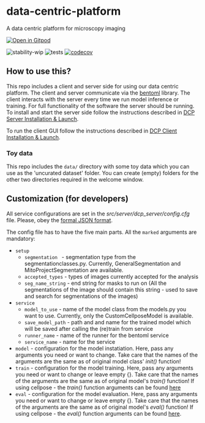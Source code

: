 # data-centric-platform
A data centric platform for microscopy imaging

[![Open in Gitpod](https://gitpod.io/button/open-in-gitpod.svg)](https://gitpod.io/#https://github.com/HelmholtzAI-Consultants-Munich/active-learning-platform)

![stability-wip](https://img.shields.io/badge/stability-work_in_progress-lightgrey.svg)
![tests](https://github.com/HelmholtzAI-Consultants-Munich/data-centric-platform/actions/workflows/test.yml/badge.svg?event=push)
[![codecov](https://codecov.io/gh/HelmholtzAI-Consultants-Munich/data-centric-platform/branch/main/graph/badge.svg)](https://codecov.io/gh/HelmholtzAI-Consultants-Munich/data-centric-platform)



## How to use this?

This repo includes a client and server side for using our data centric platform. The client and server communicate via the [bentoml](https://www.bentoml.com/?gclid=Cj0KCQiApKagBhC1ARIsAFc7Mc6iqOLi2OcLtqMbGx1KrFjtLUEZ-bhnqlT2zWREE0x7JImhtNmKlFEaAvSSEALw_wcB) library. The client interacts with the server every time we run model inference or training. For full functionality of the software the server should be running. To install and start the server side follow the instructions described in [DCP Server Installation & Launch](https://github.com/HelmholtzAI-Consultants-Munich/data-centric-platform/blob/main/src/server/README.md#using-pypi).

To run the client GUI follow the instructions described in [DCP Client Installation & Launch](https://github.com/HelmholtzAI-Consultants-Munich/data-centric-platform/blob/main/src/client/README.md).

### Toy data
This repo includes the ```data/``` directory with some toy data which you can use as the 'uncurated dataset' folder. You can create (empty) folders for the other two directories required in the welcome window.

## Customization (for developers)

All service configurations are set in the _src/server/dcp_server/config.cfg_ file. Please, obey the [formal JSON format](https://www.json.org/json-en.html).

The config file has to have the five main parts. All the ```marked``` arguments are mandatory:

 - ``` setup ``` 
    - ```segmentation ``` - segmentation type from the segmentationclasses.py. Currently, GeneralSegmentation and MitoProjectSegmentation are available. 
    - ```accepted_types``` - types of images currently accepted for the analysis
    - ```seg_name_string``` - end string for masks to run on (All the segmentations of the image should contain this string - used to save and search for segmentations of the images)
- ```service```
    - ```model_to_use``` - name of the model class from the models.py you want to use. Currently, only the CustomCellposeModel is available. 
    - ```save_model_path``` - path and and name for the trained model which will be saved after calling the (re)train from service
    - ```runner_name``` -  name of the runner for the bentoml service 
    - ```service_name``` - name for the service
- ```model``` - configuration for the model instatiation. Here, pass any arguments you need or want to change. Take care that the names of the arguments are the same as of original model class' _init()_ function!
- ```train``` - configuration for the model training. Here, pass any arguments you need or want to change or leave empty {}. Take care that the names of the arguments are the same as of original model's _train()_ function! If using cellpose - the _train()_ function arguments can be found [here](https://cellpose.readthedocs.io/en/latest/api.html#id7)
- ```eval``` - configuration for the model evaluation. Here, pass any arguments you need or want to change or leave empty {}. Take care that the names of the arguments are the same as of original model's _eval()_ function! If using cellpose - the _eval()_ function arguments can be found [here](https://cellpose.readthedocs.io/en/latest/api.html#id3).

